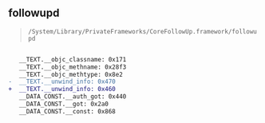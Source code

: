 ## followupd

> `/System/Library/PrivateFrameworks/CoreFollowUp.framework/followupd`

```diff

   __TEXT.__objc_classname: 0x171
   __TEXT.__objc_methname: 0x28f3
   __TEXT.__objc_methtype: 0x8e2
-  __TEXT.__unwind_info: 0x470
+  __TEXT.__unwind_info: 0x460
   __DATA_CONST.__auth_got: 0x440
   __DATA_CONST.__got: 0x2a0
   __DATA_CONST.__const: 0x868

```
